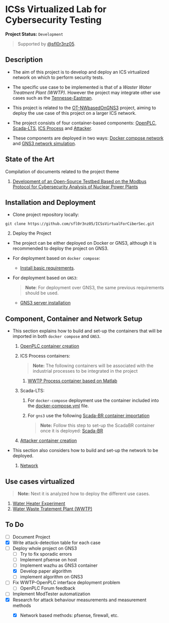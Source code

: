 # ICSs Virtualized Lab for Cybersecurity Testing

**Project Status:** `Development`

> Supported by [@sfl0r3nz05](sfigueroa@ceit.es).

## Description 

- The aim of this project is to develop and deploy an ICS virtualized network on which to perform security tests.

- The specific use case to be implemented is that of a *Waster Water Treatment Plant (WWTP)*. However the project may integrate other use cases such as the [Tennesse-Eastman](http://depts.washington.edu/control/LARRY/TE/download.html).

- This project is related to the [OT-NWbasedOnGNS3](https://github.com/sfl0r3nz05/OT-NWbasedOnGNS3) project, aiming to deploy the use case of this project on a larger ICS network.

- The project consists of four container-based components: [OpenPLC](https://github.com/thiagoralves/OpenPLC_v3), [Scada-LTS](https://github.com/SCADA-LTS/Scada-LTS), [ICS Process]() and [Attacker]().

- These components are deployed in two ways: [Docker compose network]() and [GNS3 network simulation]().

## State of the Art

Compilation of documents related to the project theme

  1. [Development of an Open-Source Testbed Based on the Modbus Protocol for Cybersecurity Analysis of Nuclear Power Plants](./StateofArt/applsci-12-07942.pdf)

## Installation and Deployment

- Clone project repository locally:

```shell
git clone https://github.com/sfl0r3nz05/ICSsVirtualForCiberSec.git
```

2. Deploy the Project

- The project can be either deployed on Docker or GNS3, although it is recommended to deploy the project on GNS3.

- For deployment based on `docker compose`:

  - [Install basic requirements](./documentation/Requirements/basic-requirements.md).

- For deployment based on `GNS3`:

  > **Note**: For deployment over GNS3, the same previous requirements should be used.

  - [GNS3 server installation](./documentation/Requirements/gns3.md)

## Component, Container and Network Setup

- This section explains how to build and set-up the containers that will be imported in both `docker compose` and `GNS3`.

  1. [OpenPLC container creation](./documentation/Components/OpenPLC.md)

  2. ICS Process containers:

      > **Note:** The following containers will be associated with the industrial processes to be integrated in the project

      1. [WWTP Process container based on Matlab](./documentation/Components/Matlab.md)

  3. Scada-LTS:

     1. For `docker-compose` deployment use the container included into the [docker-compose.yml](./network/DockerDeployment/ICSNetwork/docker-compose.yml) file.
     2. For `gns3` use the following [Scada-BR container importation](./documentation/Components/Scada-LTS-GNS3.md)

        > **Note:** Follow this step to set-up the ScadaBR container once it is deployed: [Scada-BR](./documentation/Components/Scada-LTS.md)

  4. [Attacker container creation](./documentation/Components/Attacker.md)

- This section also considers how to build and set-up the network to be deployed.

  1. [Network](./documentation/Components/Network.md)

## Use cases virtualized

  > **Note:** Next it is analyzed how to deploy the different use cases.

1. [Water Heater Experiment](./documentation/UseCases/WaterHeater.md)
2. [Water Waste Tratement Plant (WWTP)](./documentation/UseCases/WWTP.md)


## To Do

- [ ] Document Project
- [x] Write attack-detection table for each case
- [ ] Deploy whole project on GNS3
  - [ ] Try to fix sporadic errors
  - [ ] Implement pfsense on host
  - [ ] Implement wazhu as GNS3 container
  - [x] Develop paper algorithm
  - [ ] implement algorithm on GNS3
- [ ] Fix WWTP-OpenPLC interface deployment problem
  - [ ] OpenPLC Forum feedback
- [ ] Implement ModTester automatization
- [x] Research for attack behaviour measurements and measurement methods
  - [x] Network based methods: pfsense, firewall, etc.

